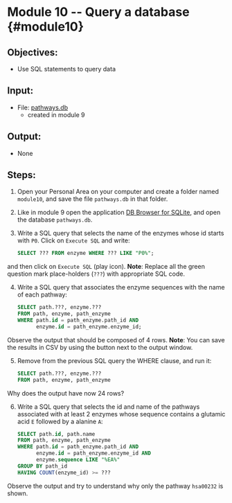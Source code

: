 # Module 10 -- Query a database {#module10}

## Objectives:

- Use SQL statements to query data

## Input:

- File: [pathways.db](files/pathways.db)
    - created in module 9

## Output:

- None

## Steps:

1. Open your Personal Area on your computer and create a folder named `module10`, and save the file `pathways.db` in that folder.

2. Like in module 9 open the application [DB Browser for SQLite](http://sqlitebrowser.org/), and open the database `pathways.db`.

3. Write a SQL query that selects the name of the enzymes whose id starts with `P0`.
Click on `Execute SQL` and write:
    ```sql
    SELECT ??? FROM enzyme WHERE ??? LIKE "P0%";
    ```
and then click on `Execute SQL` (play icon).
**Note**: Replace all the green question mark place-holders <span class="nobr">(`???`)</span> with appropriate SQL code.

4. Write a SQL query that associates the enzyme sequences with the name of each pathway:
    ```sql
    SELECT path.???, enzyme.???
    FROM path, enzyme, path_enzyme
    WHERE path.id = path_enzyme.path_id AND
          enzyme.id = path_enzyme.enzyme_id;
    ```
Observe the output that should be composed of 4 rows.
**Note**: You can save the results in CSV by using the button next to the output window.

5. Remove from the previous SQL query the WHERE clause, and run it:
    ```sql
    SELECT path.???, enzyme.???
    FROM path, enzyme, path_enzyme
    ```
Why does the output have now 24 rows?

6. Write a SQL query that selects the id and name of the pathways associated with at least 2 enzymes whose sequence contains a glutamic acid `E` followed by a alanine `A`:
    ```sql
    SELECT path.id, path.name
    FROM path, enzyme, path_enzyme
    WHERE path.id = path_enzyme.path_id AND
          enzyme.id = path_enzyme.enzyme_id AND
          enzyme.sequence LIKE "%EA%"
    GROUP BY path_id
    HAVING COUNT(enzyme_id) >= ???
    ```
Observe the output and try to understand why only the pathway `hsa00232` is shown.
